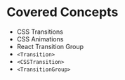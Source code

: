# Covered Concepts

* CSS Transitions
* CSS Animations
* React Transition Group
* `<Transition>`
* `<CSSTransition>`
* `<TransitionGroup>`